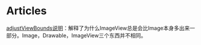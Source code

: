 # Articles
[adjustViewBounds说明](https://www.jianshu.com/p/ad8d3987d560)：解释了为什么ImageView总是会比Image本身多出来一部分。Image，Drawable，ImageView三个东西并不相同。
